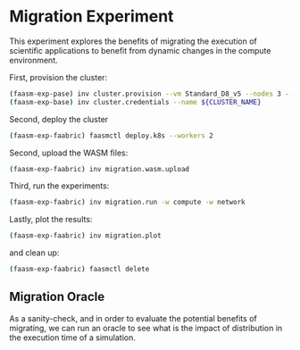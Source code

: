 # Migration Experiment

This experiment explores the benefits of migrating the execution of scientific
applications to benefit from dynamic changes in the compute environment.

First, provision the cluster:

```bash
(faasm-exp-pase) inv cluster.provision --vm Standard_D8_v5 --nodes 3 --name ${CLUSTER_NAME}
(faasm-exp-base) inv cluster.credentials --name ${CLUSTER_NAME}
```

Second, deploy the cluster

```bash
(faasm-exp-faabric) faasmctl deploy.k8s --workers 2
```

Second, upload the WASM files:

```bash
(faasm-exp-faabric) inv migration.wasm.upload
```

Third, run the experiments:

```bash
(faasm-exp-faabric) inv migration.run -w compute -w network
```

Lastly, plot the results:

```bash
(faasm-exp-faabric) inv migration.plot
```

and clean up:

```bash
(faasm-exp-faabric) faasmctl delete
```

## Migration Oracle

As a sanity-check, and in order to evaluate the potential benefits of migrating,
we can run an oracle to see what is the impact of distribution in the execution
time of a simulation.
